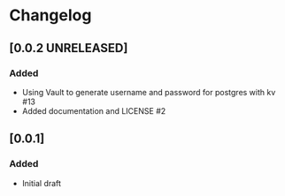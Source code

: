 # Changelog

## [0.0.2 UNRELEASED]

### Added

- Using Vault to generate username and password for postgres with kv #13
- Added documentation and LICENSE #2

## [0.0.1]

### Added

- Initial draft
